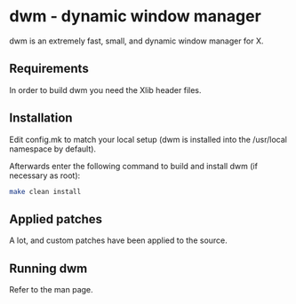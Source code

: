 # dwm - dynamic window manager

dwm is an extremely fast, small, and dynamic window manager for X.


## Requirements

In order to build dwm you need the Xlib header files.

## Installation

Edit config.mk to match your local setup (dwm is installed into
the /usr/local namespace by default).

Afterwards enter the following command to build and install dwm (if
necessary as root):

``` bash
make clean install
```

## Applied patches

A lot, and custom patches have been applied to the source.

## Running dwm

Refer to the man page.
